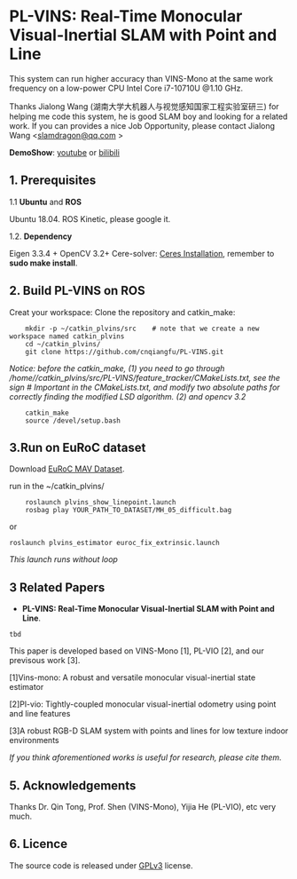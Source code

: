 # PL-VINS: Real-Time Monocular Visual-Inertial SLAM with Point and Line

This system can run higher accuracy than VINS-Mono at the same work frequency on a low-power CPU Intel Core i7-10710U @1.10 GHz. 

Thanks Jialong Wang (湖南大学大机器人与视觉感知国家工程实验室研三) for helping me code this system, he is good SLAM boy and looking for a related work. If you can provides a nice Job Opportunity, please contact Jialong Wang <slamdragon@qq.com > 

**DemoShow**: [youtube](https://youtu.be/IV5QEfI_MFc) or [bilibili](https://www.bilibili.com/video/BV1464y1F7hk/)

## 1. Prerequisites
1.1 **Ubuntu** and **ROS**

Ubuntu 18.04. ROS Kinetic, please google it.

1.2. **Dependency**

Eigen 3.3.4 + OpenCV 3.2+ Cere-solver: [Ceres Installation](http://ceres-solver.org/installation.html), remember to **sudo make install**.

## 2. Build PL-VINS on ROS
Creat your workspace:
Clone the repository and catkin_make:
```
	mkdir -p ~/catkin_plvins/src    # note that we create a new workspace named catkin_plvins
	cd ~/catkin_plvins/
	git clone https://github.com/cnqiangfu/PL-VINS.git
```
*Notice: before the catkin_make, (1) you need to go through /home/<your name>/catkin_plvins/src/PL-VINS/feature_tracker/CMakeLists.txt, see the sign # Important in the CMakeLists.txt, and modify two absolute paths for correctly finding the modified LSD algorithm. (2) and opencv 3.2*

```	
	catkin_make
	source /devel/setup.bash
```


## 3.Run on EuRoC dataset

Download [EuRoC MAV Dataset](http://projects.asl.ethz.ch/datasets/doku.php?id=kmavvisualinertialdatasets).

run in the ~/catkin_plvins/
```
	roslaunch plvins_show_linepoint.launch
	rosbag play YOUR_PATH_TO_DATASET/MH_05_difficult.bag
```
or 
```
roslaunch plvins_estimator euroc_fix_extrinsic.launch 
```
*This launch runs without loop*



## 3 Related Papers

- **PL-VINS: Real-Time Monocular Visual-Inertial SLAM with Point and Line**.

```
tbd
```

This paper is developed based on VINS-Mono [1], PL-VIO [2], and our previsous work [3].

[1]Vins-mono: A robust and versatile monocular visual-inertial state estimator

[2]Pl-vio: Tightly-coupled monocular visual-inertial odometry using point and line features

[3]A robust RGB-D SLAM system with points and lines for low texture indoor environments

*If you think aforementioned works is useful for research, please cite them.*

## 5. Acknowledgements

Thanks Dr. Qin Tong, Prof. Shen (VINS-Mono), Yijia He (PL-VIO), etc very much.

## 6. Licence
The source code is released under [GPLv3](http://www.gnu.org/licenses/) license.

